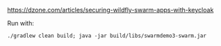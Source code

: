 https://dzone.com/articles/securing-wildfly-swarm-apps-with-keycloak

Run with:

```
./gradlew clean build; java -jar build/libs/swarmdemo3-swarm.jar
```